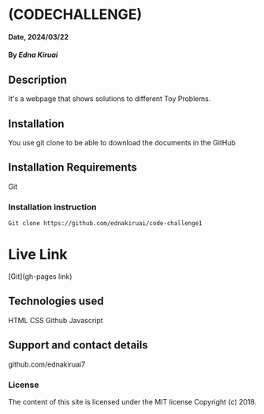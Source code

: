 
# (CODECHALLENGE)

#### Date, 2024/03/22

#### By *Edna Kiruai*

## Description
It's a webpage that shows solutions to different Toy Problems.

## Installation
You use git clone to be able to download the documents in the GitHub

## Installation Requirements
Git

### Installation instruction
```
Git clone https://github.com/ednakiruai/code-challenge1

```

# Live Link
[Git](gh-pages link)

## Technologies used
HTML
CSS
Github
Javascript

## Support and contact details
github.com/ednakiruai7

### License
The content of this site is licensed under the MIT license
Copyright (c) 2018.



















